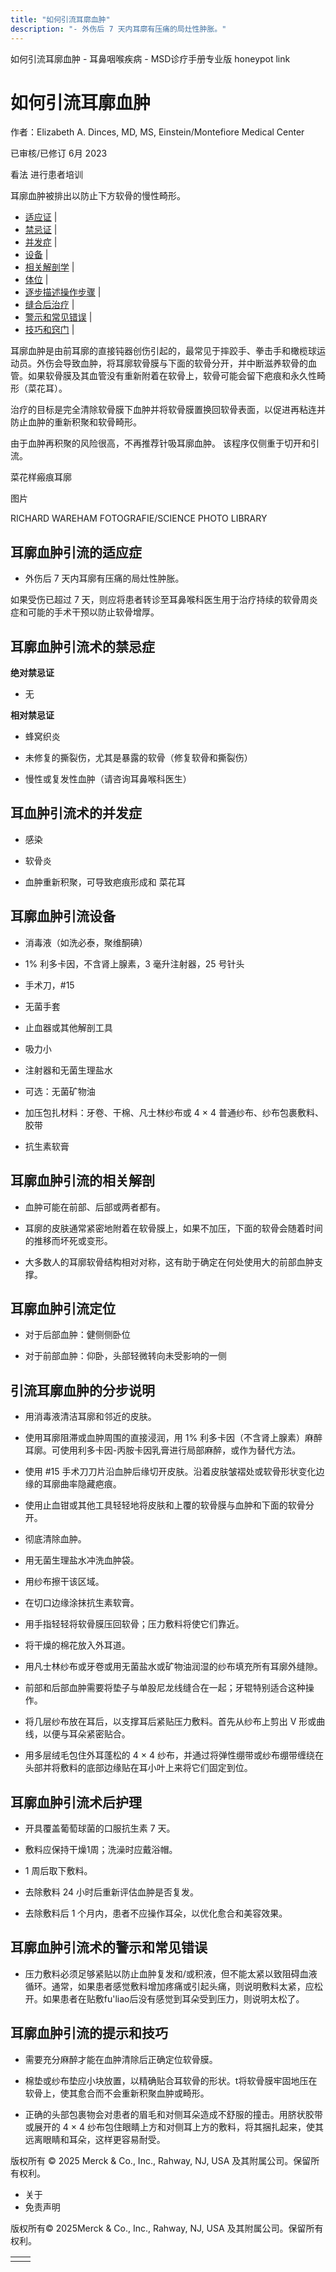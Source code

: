 ```yaml
---
title: "如何引流耳廓血肿"
description: "- 外伤后 7 天内耳廓有压痛的局灶性肿胀。"
---
```


﻿如何引流耳廓血肿 \- 耳鼻咽喉疾病 \- MSD诊疗手册专业版 honeypot link

# 如何引流耳廓血肿

作者：Elizabeth A. Dinces, MD, MS, Einstein/Montefiore Medical Center

已审核/已修订 6月 2023

看法 进行患者培训

耳廓血肿被排出以防止下方软骨的慢性畸形。

- [适应证](#适应证_v50252599_zh) \|
- [禁忌证](#禁忌证_v50252605_zh) \|
- [并发症](#并发症_v50252620_zh) \|
- [设备](#设备_v50252630_zh) \|
- [相关解剖学](#相关解剖学_v50252653_zh) \|
- [体位](#体位_v50252662_zh) \|
- [逐步描述操作步骤](#逐步描述操作步骤_v50252669_zh) \|
- [缝合后治疗](#缝合后治疗_v50252700_zh) \|
- [警示和常见错误](#警示和常见错误_v50252713_zh) \|
- [技巧和窍门](#技巧和窍门_v50252719_zh) \|

耳廓血肿是由前耳廓的直接钝器创伤引起的，最常见于摔跤手、拳击手和橄榄球运动员。外伤会导致血肿，将耳廓软骨膜与下面的软骨分开，并中断滋养软骨的血管。如果软骨膜及其血管没有重新附着在软骨上，软骨可能会留下疤痕和永久性畸形（菜花耳）。

治疗的目标是完全清除软骨膜下血肿并将软骨膜置换回软骨表面，以促进再粘连并防止血肿的重新积聚和软骨畸形。

由于血肿再积聚的风险很高，不再推荐针吸耳廓血肿。 该程序仅侧重于切开和引流。

菜花样瘢痕耳廓



图片

RICHARD WAREHAM FOTOGRAFIE/SCIENCE PHOTO LIBRARY

## 耳廓血肿引流的适应症

- 外伤后 7 天内耳廓有压痛的局灶性肿胀。


如果受伤已超过 7 天，则应将患者转诊至耳鼻喉科医生用于治疗持续的软骨周炎症和可能的手术干预以防止软骨增厚。

## 耳廓血肿引流术的禁忌症

**绝对禁忌证**

- 无


**相对禁忌证**

- 蜂窝织炎

- 未修复的撕裂伤，尤其是暴露的软骨（修复软骨和撕裂伤）

- 慢性或复发性血肿（请咨询耳鼻喉科医生）


## 耳血肿引流术的并发症

- 感染

- 软骨炎

- 血肿重新积聚，可导致疤痕形成和 菜花耳


## 耳廓血肿引流设备

- 消毒液（如洗必泰，聚维酮碘）

- 1% 利多卡因，不含肾上腺素，3 毫升注射器，25 号针头

- 手术刀，#15

- 无菌手套

- 止血器或其他解剖工具

- 吸力小

- 注射器和无菌生理盐水

- 可选：无菌矿物油

- 加压包扎材料：牙卷、干棉、凡士林纱布或 4 × 4 普通纱布、纱布包裹敷料、胶带

- 抗生素软膏


## 耳廓血肿引流的相关解剖

- 血肿可能在前部、后部或两者都有。

- 耳廓的皮肤通常紧密地附着在软骨膜上，如果不加压，下面的软骨会随着时间的推移而坏死或变形。

- 大多数人的耳廓软骨结构相对对称，这有助于确定在何处使用大的前部血肿支撑。


## 耳廓血肿引流定位

- 对于后部血肿：健侧侧卧位

- 对于前部血肿：仰卧，头部轻微转向未受影响的一侧


## 引流耳廓血肿的分步说明

- 用消毒液清洁耳廓和邻近的皮肤。

- 使用耳廓阻滞或血肿周围的直接浸润，用 1% 利多卡因（不含肾上腺素）麻醉耳廓。可使用利多卡因-丙胺卡因乳膏进行局部麻醉，或作为替代方法。

- 使用 #15 手术刀刀片沿血肿后缘切开皮肤。沿着皮肤皱褶处或软骨形状变化边缘的耳廓曲率隐藏疤痕。

- 使用止血钳或其他工具轻轻地将皮肤和上覆的软骨膜与血肿和下面的软骨分开。

- 彻底清除血肿。

- 用无菌生理盐水冲洗血肿袋。

- 用纱布擦干该区域。

- 在切口边缘涂抹抗生素软膏。

- 用手指轻轻将软骨膜压回软骨；压力敷料将使它们靠近。

- 将干燥的棉花放入外耳道。

- 用凡士林纱布或牙卷或用无菌盐水或矿物油润湿的纱布填充所有耳廓外缝隙。

- 前部和后部血肿需要将垫子与单股尼龙线缝合在一起；牙辊特别适合这种操作。

- 将几层纱布放在耳后，以支撑耳后紧贴压力敷料。首先从纱布上剪出 V 形或曲线，以便与耳朵紧密贴合。

- 用多层绒毛包住外耳蓬松的 4 × 4 纱布，并通过将弹性绷带或纱布绷带缠绕在头部并将敷料的底部边缘贴在耳小叶上来将它们固定到位。


## 耳廓血肿引流术后护理

- 开具覆盖葡萄球菌的口服抗生素 7 天。

- 敷料应保持干燥1周；洗澡时应戴浴帽。

- 1 周后取下敷料。

- 去除敷料 24 小时后重新评估血肿是否复发。

- 去除敷料后 1 个月内，患者不应操作耳朵，以优化愈合和美容效果。


## 耳廓血肿引流术的警示和常见错误

- 压力敷料必须足够紧贴以防止血肿复发和/或积液，但不能太紧以致阻碍血液循环。通常，如果患者感觉敷料增加疼痛或引起头痛，则说明敷料太紧，应松开。如果患者在贴敷fu'liao后没有感觉到耳朵受到压力，则说明太松了。


## 耳廓血肿引流的提示和技巧

- 需要充分麻醉才能在血肿清除后正确定位软骨膜。

- 棉垫或纱布垫应小块放置，以精确贴合耳软骨的形状。t将软骨膜牢固地压在软骨上，使其愈合而不会重新积聚血肿或畸形。

- 正确的头部包裹物会对患者的眉毛和对侧耳朵造成不舒服的撞击。用脐状胶带或展开的 4 × 4 纱布包住眼睛上方和对侧耳上方的敷料，将其捆扎起来，使其远离眼睛和耳朵，这样更容易耐受。




版权所有 © 2025
Merck & Co., Inc., Rahway, NJ, USA 及其附属公司。保留所有权利。

- 关于
- 免责声明

版权所有© 2025Merck & Co., Inc., Rahway, NJ, USA 及其附属公司。保留所有权利。

|     |     |
| --- | --- |
|  |  |
